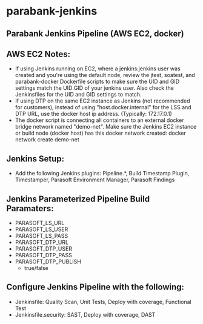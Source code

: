 # parabank-jenkins
## Parabank Jenkins Pipeline (AWS EC2, docker)

## AWS EC2 Notes:
- If using Jenkins running on EC2, where a jenkins:jenkins user was created and you're using the default node, review the jtest, soatest, and parabank-docker Dockerfile scripts to make sure the UID and GID settings match the UID:GID of your jenkins user.  Also check the Jenkinsfiles for the UID and GID settings to match.
- If using DTP on the same EC2 instance as Jenkins (not recommended for customers), instead of using "host.docker.internal" for the LSS and DTP URL, use the docker host ip address.  (Typically: 172.17.0.1)
- The docker script is connecting all containers to an external docker bridge network named "demo-net".  Make sure the Jenkins EC2 instance or build node (docker host) has this docker network created: docker network create demo-net

## Jenkins Setup:
- Add the following Jenkins plugins: Pipeline.*, Build Timestamp Plugin, Timestamper, Parasoft Environment Manager, Parasoft Findings

## Jenkins Parameterized Pipeline Build Paramaters:
- PARASOFT_LS_URL
- PARASOFT_LS_USER
- PARASOFT_LS_PASS
- PARASOFT_DTP_URL
- PARASOFT_DTP_USER
- PARASOFT_DTP_PASS
- PARASOFT_DTP_PUBLISH
    - true/false

## Configure Jenkins Pipeline with the following:
- Jenkinsfile: Quality Scan, Unit Tests, Deploy with coverage, Functional Test
- Jenkinsfile.security: SAST, Deploy with coverage, DAST